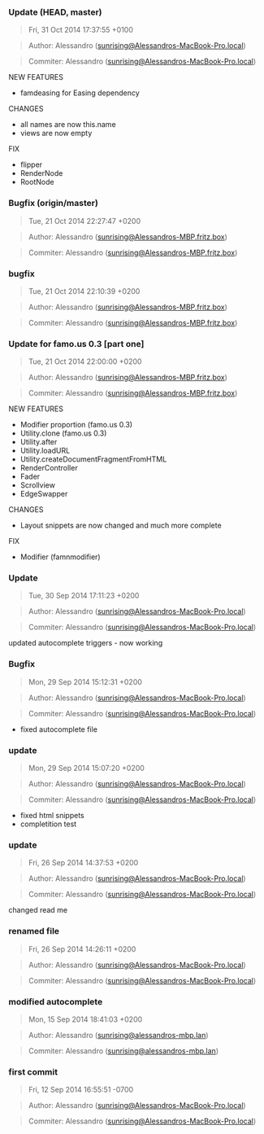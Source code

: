 ### Update (HEAD, master)
>Fri, 31 Oct 2014 17:37:55 +0100

>Author: Alessandro (sunrising@Alessandros-MacBook-Pro.local)

>Commiter: Alessandro (sunrising@Alessandros-MacBook-Pro.local)

NEW FEATURES
- famdeasing for Easing dependency

CHANGES
- all names are now this.name
- views are now empty

FIX
- flipper
- RenderNode
- RootNode



### Bugfix (origin/master)
>Tue, 21 Oct 2014 22:27:47 +0200

>Author: Alessandro (sunrising@Alessandros-MBP.fritz.box)

>Commiter: Alessandro (sunrising@Alessandros-MBP.fritz.box)




### bugfix
>Tue, 21 Oct 2014 22:10:39 +0200

>Author: Alessandro (sunrising@Alessandros-MBP.fritz.box)

>Commiter: Alessandro (sunrising@Alessandros-MBP.fritz.box)




### Update for famo.us 0.3 [part one]
>Tue, 21 Oct 2014 22:00:00 +0200

>Author: Alessandro (sunrising@Alessandros-MBP.fritz.box)

>Commiter: Alessandro (sunrising@Alessandros-MBP.fritz.box)

NEW FEATURES
- Modifier proportion (famo.us 0.3)
- Utility.clone (famo.us 0.3)
- Utility.after
- Utility.loadURL
- Utility.createDocumentFragmentFromHTML
- RenderController
- Fader
- Scrollview
- EdgeSwapper

CHANGES
- Layout snippets are now changed and much more complete

FIX
- Modifier (famnmodifier)



### Update
>Tue, 30 Sep 2014 17:11:23 +0200

>Author: Alessandro (sunrising@Alessandros-MacBook-Pro.local)

>Commiter: Alessandro (sunrising@Alessandros-MacBook-Pro.local)

updated autocomplete triggers - now working



### Bugfix
>Mon, 29 Sep 2014 15:12:31 +0200

>Author: Alessandro (sunrising@Alessandros-MacBook-Pro.local)

>Commiter: Alessandro (sunrising@Alessandros-MacBook-Pro.local)

- fixed autocomplete file



### update
>Mon, 29 Sep 2014 15:07:20 +0200

>Author: Alessandro (sunrising@Alessandros-MacBook-Pro.local)

>Commiter: Alessandro (sunrising@Alessandros-MacBook-Pro.local)

- fixed html snippets
- completition test



### update
>Fri, 26 Sep 2014 14:37:53 +0200

>Author: Alessandro (sunrising@Alessandros-MacBook-Pro.local)

>Commiter: Alessandro (sunrising@Alessandros-MacBook-Pro.local)

changed read me



### renamed file
>Fri, 26 Sep 2014 14:26:11 +0200

>Author: Alessandro (sunrising@Alessandros-MacBook-Pro.local)

>Commiter: Alessandro (sunrising@Alessandros-MacBook-Pro.local)




### modified autocomplete
>Mon, 15 Sep 2014 18:41:03 +0200

>Author: Alessandro (sunrising@alessandros-mbp.lan)

>Commiter: Alessandro (sunrising@alessandros-mbp.lan)




### first commit
>Fri, 12 Sep 2014 16:55:51 -0700

>Author: Alessandro (sunrising@Alessandros-MacBook-Pro.local)

>Commiter: Alessandro (sunrising@Alessandros-MacBook-Pro.local)




